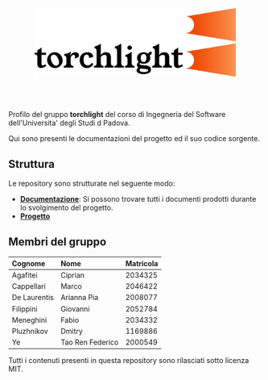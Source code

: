 <p align="center">
  <img width="400" src="profile/torchlight_dark.png#gh-dark-mode-only">
  <img width="400" src="profile/torchlight_light.png#gh-light-mode-only">
</p>

</br>
</br>

Profilo del gruppo **torchlight** del corso di Ingegneria del Software dell'Universita' degli Studi d Padova.

Qui sono presenti le documentazioni del progetto ed il suo codice sorgente.

## Struttura

Le repository sono strutturate nel seguente modo:

- [**Documentazione**](https://github.com/Torchlight-SWE2324/Documentazione): Si possono trovare tutti i documenti prodotti durante lo svolgimento del progetto.
- [**Progetto**](https://github.com/Torchlight-SWE2324/Project)

## Membri del gruppo

| Cognome      | Nome             | Matricola |
| :----------- | :--------------  | :-------- |
| Agafitei     | Ciprian          | 2034325   |
| Cappellari   | Marco            | 2046422   |
| De Laurentis | Arianna Pia      | 2008077   |
| Filippini    | Giovanni         | 2052784   |
| Meneghini    | Fabio            | 2034332   |
| Pluzhnikov   | Dmitry           | 1169886   |
| Ye           | Tao Ren Federico | 2000549   |

Tutti i contenuti presenti in questa repository sono rilasciati sotto licenza MIT.